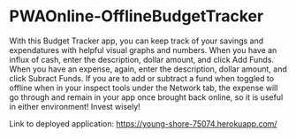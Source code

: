 # PWAOnline-OfflineBudgetTracker

With this Budget Tracker app, you can keep track of your savings and expendatures with helpful visual graphs and numbers. When you have an influx of cash, enter the description, dollar amount, and click Add Funds. When you have an expense, again, enter the description, dollar amount, and click Subract Funds.  If you are to add or subtract a fund when toggled to offline when in your inspect tools under the Network tab, the expense will go through and remain in your app once brought back online, so it is useful in either environment! Invest wisely! 

Link to deployed application: https://young-shore-75074.herokuapp.com/

